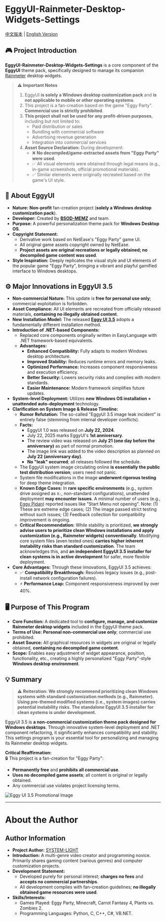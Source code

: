 ﻿# EggyUI-Rainmeter-Desktop-Widgets-Settings
[中文版本](README.md) | [English Version](README_en-us.md)

## 🎮 Project Introduction  
**EggyUI-Rainmeter-Desktop-Widgets-Settings** is a core component of the **EggyUI** theme pack, specifically designed to manage its companion [Rainmeter](https://www.rainmeter.net/) desktop widgets.

> ⚠️ **Important Notes**  
> 1. EggyUI **is solely a Windows desktop customization pack** and **is not applicable to mobile or other operating systems**.  
> 2. This project is a fan-creation based on the game "Eggy Party". **Commercial use is strictly prohibited**.  
> 3. **This project shall not be used for any profit-driven purposes**, including but not limited to:  
>    - Paid distribution or sales  
>    - Bundling with commercial software  
>    - Advertising revenue generation  
>    - Integration into commercial services  
> 4. **Asset Source Declaration:** During development:  
>    - ❌ **No decompiled/game-extracted assets from "Eggy Party" were used**.  
>    - ✅ All visual elements were obtained through legal means (e.g., in-game screenshots, official promotional materials).  
>    - ✅ Similar elements were originally recreated based on the game's UI style.  

## 🌟 About EggyUI  
*   **Nature:** **Non-profit** fan-creation project (**solely a Windows desktop customization pack**).  
*   **Developer:** Created by [**BSOD-MEMZ**](https://space.bilibili.com/1975308950) and team.  
*   **Purpose:** A powerful personalization theme pack for **Windows Desktop OS**.  
*   **Copyright Statement:**  
    - Derivative work based on NetEase's "Eggy Party" game UI.  
    - All original game assets copyright owned by NetEase.  
    - **Project assets are original recreations or legally obtained; no decompiled game content was used**.  
*   **Style Inspiration:** Deeply replicates the visual style and UI elements of the popular game "Eggy Party", bringing a vibrant and playful gamified interface to Windows desktops.  

## ⚙️ Major Innovations in EggyUI 3.5  
*   **Non-commercial Nature:** This update is **free for personal use only**; commercial exploitation is forbidden.  
*   **Asset Compliance:** All UI elements are recreated from officially released materials, **containing no illegally obtained content**.  
*   **New Installation Model:** The released [**Eggy UI 3.5**](https://www.bilibili.com/video/BV1kbgGz7Em1) adopts a fundamentally different installation method.  
*   **Introduction of .NET-based Components:**  
    *   Replaced core components originally written in EasyLanguage with .NET framework-based equivalents.  
    *   **Advantages:**  
        - **Enhanced Compatibility:** Fully adapts to modern Windows desktop architecture.  
        - **Improved Stability:** Reduces runtime errors and memory leaks.  
        - **Optimized Performance:** Increases component responsiveness and execution efficiency.  
        - **Better Security:** Lowers security risks and complies with modern standards.  
        - **Easier Maintenance:** Modern framework simplifies future updates.  
*   **System-level Deployment:** Utilizes **new Windows OS installation + unattended auto-deployment** technology.  
*   **Clarification on System Image & Release Timeline:**  
    *   **Rumor Refutation:** The so-called "EggyUI 3.5 image leak incident" is entirely false (stemming from internal developer conflicts).  
    *   **Facts:**  
        - EggyUI 1.0 was released on **July 22, 2024**.  
        - July 22, 2025 marks EggyUI's **1st anniversary**.  
        - The review video was released on **July 21 (one day before the anniversary)** as part of normal promotion.  
        - The image link was added to the video description as planned on **July 22 (anniversary day)**.  
        - **No "leak" occurred**; all releases followed the schedule.  
    *   The EggyUI system image circulating online **is essentially the public test distribution version**; users need not panic.  
    *   System file modifications in the image **underwent rigorous testing** for deep theme integration.  
    *   **Known Edge Cases:** In **rare specific environments** (e.g., system drive assigned as `X:`, non-standard configurations), unattended deployment **may encounter issues**. A minimal number of users (e.g., [Eggy Pidan](https://space.bilibili.com/3493144343612119)) reported issues like "Start Menu not opening". Note: (1) These are extreme edge cases; (2) The image passed strict testing without such issues; (3) Feedback collection for compatibility improvement is ongoing.  
    *   **Critical Recommendation:** While stability is prioritized, **we strongly advise users to prioritize clean Windows installations and apply customization (e.g., Rainmeter widgets) conventionally**. Modifying core system files (even tested ones) **carries higher inherent instability risks than standard customization**. The team acknowledges this, and **an independent EggyUI 3.5 installer for clean systems is in active development** for safer, more flexible deployment.  
*   **Core Advantages:** Through these innovations, EggyUI 3.5 achieves:  
    - ✅ **Compatibility Breakthrough:** Resolves legacy issues (e.g., post-install network configuration failures).  
    - ⚡ **Performance Leap:** Component responsiveness improved by over 40%.  

## 🖥️ Purpose of This Program  
*   **Core Function:** A dedicated tool to **configure, manage, and customize Rainmeter desktop widgets** included in the EggyUI theme pack.  
*   **Terms of Use:** **Personal non-commercial use only**; commercial use prohibited.  
*   **Asset Source:** All graphical resources in widgets are original or legally obtained, **containing no decompiled game content**.  
*   **Scope:** Enables easy adjustment of widget appearance, position, functionality, etc., creating a highly personalized "Eggy Party"-style **Windows desktop environment**.  

## 💡 Summary  
> ⚠️ **Reiteration: We strongly recommend prioritizing clean Windows systems with standard customization methods (e.g., Rainmeter). Using pre-themed modified systems (i.e., system images) carries potential instability risks. The standalone EggyUI 3.5 installer for clean systems is under development.**  

EggyUI 3.5 is **a non-commercial customization theme pack designed for Windows desktops**. Through innovative system-level deployment and .NET component refactoring, it significantly enhances compatibility and stability. This settings program is your essential tool for personalizing and managing its Rainmeter desktop widgets.  

**Critical Reaffirmation:**  
🔒 This project is a fan-creation for "Eggy Party":  
- **Permanently free** and **prohibits all commercial use**.  
- **Uses no decompiled game assets**; all content is original or legally obtained.  
- Any commercial use violates project licensing terms.  

![Eggy UI 3.5 Promotional Image](http://i0.hdslb.com/bfs/new_dyn/24cb54b93b1c9ef3ead8ea2d3ae2d2f31591761987.png "Eggy UI 3.5")  

---  

# About the Author  

## Author Information  
*   **Project Author:** [SYSTEM-LIGHT](https://space.bilibili.com/3546772339165612)  
*   **Introduction:** A multi-genre video creator and programming novice. Primarily shares gaming content (various genres) and computer customization projects.  
*   **Development Statement:**  
    - Developed purely for personal interest; **charges no fees** and **accepts no commercial partnerships**.  
    - All development complies with fan-creation guidelines; **no illegally obtained game resources were used**.  
*   **Skills/Interests:**  
    - Games Played: Eggy Party, Minecraft, Carrot Fantasy 4, Plants vs. Zombies 2.  
    - Programming Languages: Python, C, C++, C#, VB.NET.  